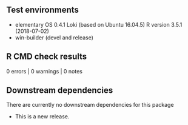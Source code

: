 ## Test environments

* elementary OS 0.4.1 Loki (based on Ubuntu 16.04.5) R version 3.5.1 (2018-07-02)
* win-builder (devel and release)


## R CMD check results

0 errors | 0 warnings | 0 notes

## Downstream dependencies

There are currently no downstream dependencies for this package

* This is a new release.
